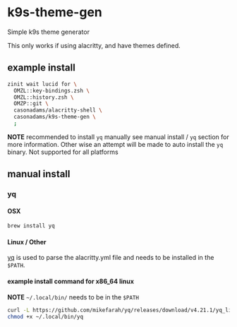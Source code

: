 # k9s-theme-gen

Simple k9s theme generator

This only works if using alacritty, and have themes defined.

## example install

```sh
zinit wait lucid for \
  OMZL::key-bindings.zsh \
  OMZL::history.zsh \
  OMZP::git \
  casonadams/alacritty-shell \
  casonadams/k9s-theme-gen \
  ;
```

**NOTE** recommended to install `yq` manually see manual install / `yq` section
for more information. Other wise an attempt will be made to auto install the
`yq` binary. Not supported for all platforms

## manual install

### yq

#### OSX

```sh
brew install yq
```

#### Linux / Other

[yq](https://github.com/mikefarah/yq/releases) is used to parse the
alacritty.yml file and needs to be installed in the `$PATH`.

#### example install command for x86_64 linux

**NOTE** `~/.local/bin/` needs to be in the `$PATH`

```sh
curl -L https://github.com/mikefarah/yq/releases/download/v4.21.1/yq_linux_amd64 -o ~/.local/bin/yq
chmod +x ~/.local/bin/yq
```
